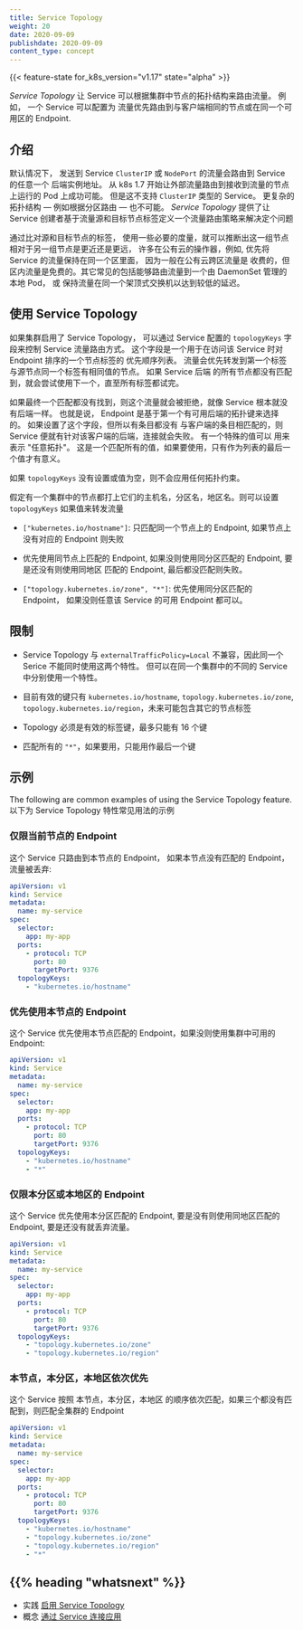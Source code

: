 ```yaml
---
title: Service Topology
weight: 20
date: 2020-09-09
publishdate: 2020-09-09
content_type: concept
---
```


<!--
---
reviewers:
- johnbelamaric
- imroc
title: Service Topology
feature:
  title: Service Topology
  description: >
    Routing of service traffic based upon cluster topology.

content_type: concept
weight: 10
---
 -->

<!-- overview -->
<!--
{{< feature-state for_k8s_version="v1.17" state="alpha" >}}

_Service Topology_ enables a service to route traffic based upon the Node
topology of the cluster. For example, a service can specify that traffic be
preferentially routed to endpoints that are on the same Node as the client, or
in the same availability zone.
 -->
{{< feature-state for_k8s_version="v1.17" state="alpha" >}}

_Service Topology_ 让 Service 可以根据集群中节点的拓扑结构来路由流量。 例如， 一个 Service
可以配置为 流量优先路由到与客户端相同的节点或在同一个可用区的 Endpoint.

<!-- body -->
<!--
## Introduction

By default, traffic sent to a `ClusterIP` or `NodePort` Service may be routed to
any backend address for the Service. Since Kubernetes 1.7 it has been possible
to route "external" traffic to the Pods running on the Node that received the
traffic, but this is not supported for `ClusterIP` Services, and more complex
topologies &mdash; such as routing zonally &mdash; have not been possible. The
_Service Topology_ feature resolves this by allowing the Service creator to
define a policy for routing traffic based upon the Node labels for the
originating and destination Nodes.

By using Node label matching between the source and destination, the operator
may designate groups of Nodes that are "closer" and "farther" from one another,
using whatever metric makes sense for that operator's requirements. For many
operators in public clouds, for example, there is a preference to keep service
traffic within the same zone, because interzonal traffic has a cost associated
with it, while intrazonal traffic does not. Other common needs include being able
to route traffic to a local Pod managed by a DaemonSet, or keeping traffic to
Nodes connected to the same top-of-rack switch for the lowest latency.
 -->

## 介绍

默认情况下， 发送到 Service  `ClusterIP` 或 `NodePort` 的流量会路由到 Service 的任意一个
后端实例地址。 从 k8s 1.7 开始让外部流量路由到接收到流量的节点上运行的 Pod 上成功可能。
但是这不支持 `ClusterIP` 类型的 Service。 更复杂的拓扑结构  &mdash; 例如根据分区路由 &mdash;
也不可能。 _Service Topology_  提供了让 Service 创建者基于流量源和目标节点标签定义一个流量路由策略来解决定个问题

通过比对源和目标节点的标签， 使用一些必要的度量，就可以推断出这一组节点相对于另一组节点是更近还是更远，
许多在公有云的操作器，例如, 优先将 Service 的流量保持在同一个区里面， 因为一般在公有云跨区流量是
收费的，但区内流量是免费的。其它常见的包括能够路由流量到一个由 DaemonSet 管理的本地 Pod， 或
保持流量在同一个架顶式交换机以达到较低的延迟。

<!--
## Using Service Topology

If your cluster has Service Topology enabled, you can control Service traffic
routing by specifying the `topologyKeys` field on the Service spec. This field
is a preference-order list of Node labels which will be used to sort endpoints
when accessing this Service. Traffic will be directed to a Node whose value for
the first label matches the originating Node's value for that label. If there is
no backend for the Service on a matching Node, then the second label will be
considered, and so forth, until no labels remain.

If no match is found, the traffic will be rejected, just as if there were no
backends for the Service at all. That is, endpoints are chosen based on the first
topology key with available backends. If this field is specified and all entries
have no backends that match the topology of the client, the service has no
backends for that client and connections should fail. The special value `"*"` may
be used to mean "any topology". This catch-all value, if used, only makes sense
as the last value in the list.

If `topologyKeys` is not specified or empty, no topology constraints will be applied.

Consider a cluster with Nodes that are labeled with their hostname, zone name,
and region name. Then you can set the `topologyKeys` values of a service to direct
traffic as follows.

* Only to endpoints on the same node, failing if no endpoint exists on the node:
  `["kubernetes.io/hostname"]`.
* Preferentially to endpoints on the same node, falling back to endpoints in the
  same zone, followed by the same region, and failing otherwise: `["kubernetes.io/hostname",
  "topology.kubernetes.io/zone", "topology.kubernetes.io/region"]`.
  This may be useful, for example, in cases where data locality is critical.
* Preferentially to the same zone, but fallback on any available endpoint if
  none are available within this zone:
  `["topology.kubernetes.io/zone", "*"]`.

 -->

## 使用 Service Topology

如果集群启用了 Service Topology， 可以通过 Service 配置的 `topologyKeys` 字段来控制
Service 流量路由方式。 这个字段是一个用于在访问该 Service 时对 Endpoint 排序的一个节点标签的
优先顺序列表。 流量会优先转发到第一个标签与源节点同一个标签有相同值的节点。 如果 Service 后端
的所有节点都没有匹配到，就会尝试使用下一个，直至所有标签都试完。

如果最终一个匹配都没有找到，则这个流量就会被拒绝，就像 Service 根本就没有后端一样。 也就是说，
Endpoint 是基于第一个有可用后端的拓扑键来选择的。 如果设置了这个字段，但所以有条目都没有
与客户端的条目相匹配的，则 Service 便就有针对该客户端的后端，连接就会失败。 有一个特殊的值可以
用来表示 "任意拓扑"。 这是一个匹配所有的值，如果要使用，只有作为列表的最后一个值才有意义。

如果 `topologyKeys` 没有设置或值为空，则不会应用任何拓扑约束。

假定有一个集群中的节点都打上它们的主机名，分区名，地区名。则可以设置 `topologyKeys` 如果值来转发流量


- `["kubernetes.io/hostname"]`: 只匹配同一个节点上的 Endpoint, 如果节点上没有对应的 Endpoint 则失败

- 优先使用同节点上匹配的 Endpoint, 如果没则使用同分区匹配的 Endpoint, 要是还没有则使用同地区
  匹配的 Endpoint, 最后都没匹配则失败。

- `["topology.kubernetes.io/zone", "*"]`: 优先使用同分区匹配的 Endpoint，
  如果没则任意该 Service 的可用 Endpoint 都可以。

<!--
## Constraints

* Service topology is not compatible with `externalTrafficPolicy=Local`, and
  therefore a Service cannot use both of these features. It is possible to use
  both features in the same cluster on different Services, just not on the same
  Service.

* Valid topology keys are currently limited to `kubernetes.io/hostname`,
  `topology.kubernetes.io/zone`, and `topology.kubernetes.io/region`, but will
  be generalized to other node labels in the future.

* Topology keys must be valid label keys and at most 16 keys may be specified.

* The catch-all value, `"*"`, must be the last value in the topology keys, if
  it is used.
 -->


## 限制

- Service Topology 与 `externalTrafficPolicy=Local` 不兼容，因此同一个 Serice
  不能同时使用这两个特性。 但可以在同一个集群中的不同的 Service 中分别使用一个特性。

- 目前有效的键只有 `kubernetes.io/hostname`, `topology.kubernetes.io/zone`,
 `topology.kubernetes.io/region`，未来可能包含其它的节点标签

- Topology 必须是有效的标签键，最多只能有 16 个键

- 匹配所有的 `"*"`，如果要用，只能用作最后一个键
<!--
## Examples

The following are common examples of using the Service Topology feature.

### Only Node Local Endpoints

A Service that only routes to node local endpoints. If no endpoints exist on the node, traffic is dropped:

```yaml
apiVersion: v1
kind: Service
metadata:
  name: my-service
spec:
  selector:
    app: my-app
  ports:
    - protocol: TCP
      port: 80
      targetPort: 9376
  topologyKeys:
    - "kubernetes.io/hostname"
```
 -->

## 示例

The following are common examples of using the Service Topology feature.
以下为 Service Topology 特性常见用法的示例

### 仅限当前节点的 Endpoint

这个 Service 只路由到本节点的 Endpoint， 如果本节点没有匹配的 Endpoint，流量被丢弃:

```yaml
apiVersion: v1
kind: Service
metadata:
  name: my-service
spec:
  selector:
    app: my-app
  ports:
    - protocol: TCP
      port: 80
      targetPort: 9376
  topologyKeys:
    - "kubernetes.io/hostname"
```
<!--
### Prefer Node Local Endpoints

A Service that prefers node local Endpoints but falls back to cluster wide endpoints if node local endpoints do not exist:

```yaml
apiVersion: v1
kind: Service
metadata:
  name: my-service
spec:
  selector:
    app: my-app
  ports:
    - protocol: TCP
      port: 80
      targetPort: 9376
  topologyKeys:
    - "kubernetes.io/hostname"
    - "*"
```
 -->

### 优先使用本节点的 Endpoint

这个 Service 优先使用本节点匹配的 Endpoint，如果没则使用集群中可用的 Endpoint:

```yaml
apiVersion: v1
kind: Service
metadata:
  name: my-service
spec:
  selector:
    app: my-app
  ports:
    - protocol: TCP
      port: 80
      targetPort: 9376
  topologyKeys:
    - "kubernetes.io/hostname"
    - "*"
```

<!--
### Only Zonal or Regional Endpoints

A Service that prefers zonal then regional endpoints. If no endpoints exist in either, traffic is dropped.


```yaml
apiVersion: v1
kind: Service
metadata:
  name: my-service
spec:
  selector:
    app: my-app
  ports:
    - protocol: TCP
      port: 80
      targetPort: 9376
  topologyKeys:
    - "topology.kubernetes.io/zone"
    - "topology.kubernetes.io/region"
```
-->

### 仅限本分区或本地区的 Endpoint

这个 Service 优先使用本分区匹配的 Endpoint, 要是没有则使用同地区匹配的 Endpoint, 要是还没有就丢弃流量。

```yaml
apiVersion: v1
kind: Service
metadata:
  name: my-service
spec:
  selector:
    app: my-app
  ports:
    - protocol: TCP
      port: 80
      targetPort: 9376
  topologyKeys:
    - "topology.kubernetes.io/zone"
    - "topology.kubernetes.io/region"
```
<!--
### Prefer Node Local, Zonal, then Regional Endpoints

A Service that prefers node local, zonal, then regional endpoints but falls back to cluster wide endpoints.

```yaml
apiVersion: v1
kind: Service
metadata:
  name: my-service
spec:
  selector:
    app: my-app
  ports:
    - protocol: TCP
      port: 80
      targetPort: 9376
  topologyKeys:
    - "kubernetes.io/hostname"
    - "topology.kubernetes.io/zone"
    - "topology.kubernetes.io/region"
    - "*"
```
 -->

### 本节点，本分区，本地区依次优先

这个 Service 按照 本节点，本分区，本地区 的顺序依次匹配，如果三个都没有匹配到，则匹配全集群的 Endpoint

```yaml
apiVersion: v1
kind: Service
metadata:
  name: my-service
spec:
  selector:
    app: my-app
  ports:
    - protocol: TCP
      port: 80
      targetPort: 9376
  topologyKeys:
    - "kubernetes.io/hostname"
    - "topology.kubernetes.io/zone"
    - "topology.kubernetes.io/region"
    - "*"
```

## {{% heading "whatsnext" %}}


* 实践 [启用 Service Topology](/docs/tasks/administer-cluster/enabling-service-topology)
* 概念 [通过 Service 连接应用](/docs/concepts/services-networking/connect-applications-service/)
